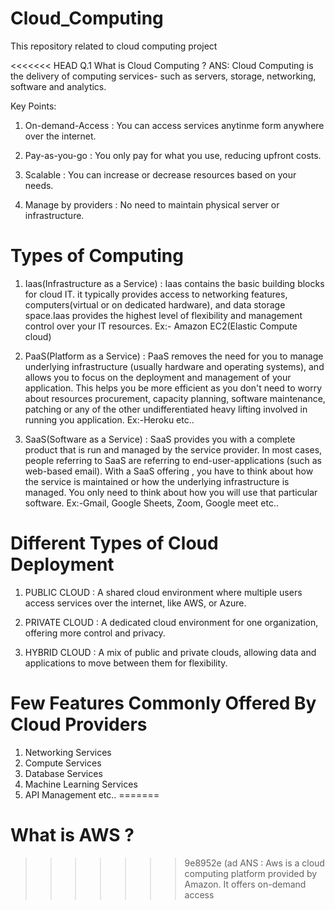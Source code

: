 # Cloud_Computing
This repository related to cloud computing project 

<<<<<<< HEAD
Q.1 What is Cloud Computing ?
ANS: Cloud Computing is the delivery of computing services-  such as servers, storage, networking, software and analytics.

Key Points:
1) On-demand-Access : You can access services anytinme form anywhere over the internet.

2) Pay-as-you-go : You only pay for what you use, reducing upfront costs.

3) Scalable : You can increase or decrease resources based on your needs.

4) Manage by providers : No need to maintain physical server or infrastructure. 

# Types of Computing 
1) Iaas(Infrastructure as a Service) : Iaas contains the basic building blocks for cloud IT. it typically provides access to networking features, computers(virtual or on dedicated hardware), and data storage space.Iaas provides the highest level of flexibility and management control over your IT resources.
Ex:- Amazon EC2(Elastic Compute cloud)

2) PaaS(Platform as a Service) : PaaS removes the need for you to manage underlying infrastructure (usually hardware and operating systems), and allows you to focus on the deployment and management of your application. This helps you be more efficient as you don't need to worry about resources procurement, capacity planning, software maintenance, patching or any of the other undifferentiated heavy lifting involved in running you application. 
Ex:-Heroku etc..

3) SaaS(Software as a Service) : SaaS provides you with a complete  product that is run and managed by the service provider. In most cases, people referring to SaaS are referring  to end-user-applications (such as web-based email). With a SaaS offering , you have to think about how the service is maintained or how the underlying infrastructure is managed. You only need to think about how you will use that particular software.
Ex:-Gmail, Google Sheets, Zoom, Google meet etc..

# Different Types of Cloud Deployment

1) PUBLIC CLOUD :   A shared cloud environment where multiple users access services over the internet, like AWS, or Azure.

2) PRIVATE CLOUD : A dedicated cloud environment for one organization, offering more control and privacy.

3) HYBRID CLOUD : A mix of public and private clouds, allowing data and applications to move between them for flexibility.


# Few Features Commonly Offered By Cloud Providers

1) Networking Services
2) Compute Services
3) Database Services
4) Machine Learning Services
5) API Management 
etc..
=======
# What is AWS ?
>>>>>>> 9e8952e (ad
ANS : Aws is a cloud computing platform provided by Amazon. It offers on-demand access 
